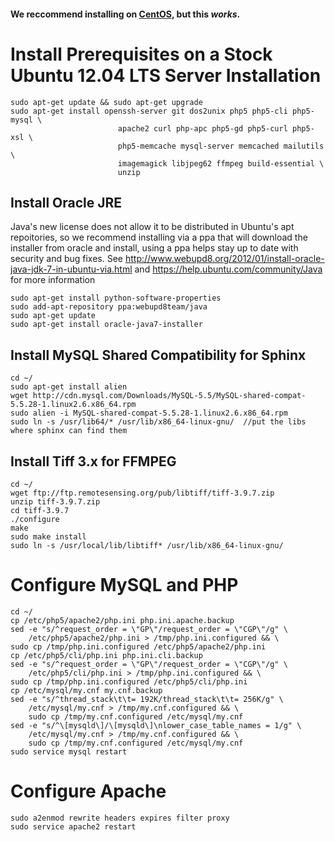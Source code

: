 #### We reccommend installing on [CentOS](https://github.com/kaltura/ce-packager/blob/falcon/docs/prerequisites-centos.md), but this _works_.

# Install Prerequisites on a Stock Ubuntu 12.04 LTS Server Installation

    sudo apt-get update && sudo apt-get upgrade
    sudo apt-get install openssh-server git dos2unix php5 php5-cli php5-mysql \
							apache2 curl php-apc php5-gd php5-curl php5-xsl \
							php5-memcache mysql-server memcached mailutils \
							imagemagick libjpeg62 ffmpeg build-essential \
							unzip

## Install Oracle JRE

Java's new license does not allow it to be distributed in Ubuntu's apt
repoitories, so we recommend installing via a ppa that will download the
installer from oracle and install, using a ppa helps stay up to date
with security and bug fixes.  See
http://www.webupd8.org/2012/01/install-oracle-java-jdk-7-in-ubuntu-via.html 
and https://help.ubuntu.com/community/Java for more information

    sudo apt-get install python-software-properties
    sudo add-apt-repository ppa:webupd8team/java
    sudo apt-get update
    sudo apt-get install oracle-java7-installer

## Install MySQL Shared Compatibility for Sphinx

    cd ~/
	sudo apt-get install alien
	wget http://cdn.mysql.com/Downloads/MySQL-5.5/MySQL-shared-compat-5.5.28-1.linux2.6.x86_64.rpm
    sudo alien -i MySQL-shared-compat-5.5.28-1.linux2.6.x86_64.rpm
	sudo ln -s /usr/lib64/* /usr/lib/x86_64-linux-gnu/  //put the libs where sphinx can find them

## Install Tiff 3.x for FFMPEG

    cd ~/
	wget ftp://ftp.remotesensing.org/pub/libtiff/tiff-3.9.7.zip
	unzip tiff-3.9.7.zip
	cd tiff-3.9.7
	./configure
	make
	sudo make install
	sudo ln -s /usr/local/lib/libtiff* /usr/lib/x86_64-linux-gnu/

# Configure MySQL and PHP

    cd ~/
	cp /etc/php5/apache2/php.ini php.ini.apache.backup
    sed -e "s/^request_order = \"GP\"/request_order = \"CGP\"/g" \
        /etc/php5/apache2/php.ini > /tmp/php.ini.configured && \
	sudo cp /tmp/php.ini.configured /etc/php5/apache2/php.ini
    cp /etc/php5/cli/php.ini php.ini.cli.backup
    sed -e "s/^request_order = \"GP\"/request_order = \"CGP\"/g" \
        /etc/php5/cli/php.ini > /tmp/php.ini.configured && \
	sudo cp /tmp/php.ini.configured /etc/php5/cli/php.ini
    cp /etc/mysql/my.cnf my.cnf.backup
    sed -e "s/^thread_stack\t\t= 192K/thread_stack\t\t= 256K/g" \
        /etc/mysql/my.cnf > /tmp/my.cnf.configured && \
        sudo cp /tmp/my.cnf.configured /etc/mysql/my.cnf
    sed -e "s/^\[mysqld\]/\[mysqld\]\nlower_case_table_names = 1/g" \
        /etc/mysql/my.cnf > /tmp/my.cnf.configured && \
        sudo cp /tmp/my.cnf.configured /etc/mysql/my.cnf
    sudo service mysql restart

# Configure Apache

	sudo a2enmod rewrite headers expires filter proxy
    sudo service apache2 restart


